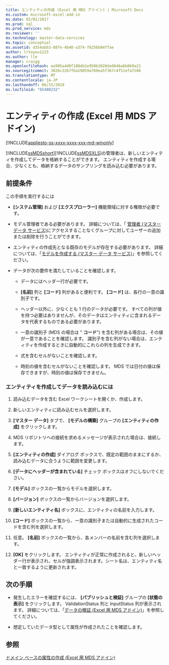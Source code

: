 ```yaml
---
title: エンティティの作成 (Excel 用 MDS アドイン) | Microsoft Docs
ms.custom: microsoft-excel-add-in
ms.date: 03/01/2017
ms.prod: sql
ms.prod_service: mds
ms.reviewer: ''
ms.technology: master-data-services
ms.topic: conceptual
ms.assetid: d354abb3-88fe-4b40-a374-f6256b84ffae
author: lrtoyou1223
ms.author: lle
manager: craigg
ms.openlocfilehash: ea995a4d0f188db2e958b3020da9646a6b069a21
ms.sourcegitcommit: 3026c22b7fba19059a769ea5f367c4f51efaf286
ms.translationtype: MT
ms.contentlocale: ja-JP
ms.lasthandoff: 06/15/2019
ms.locfileid: "65488232"
---
```

# <a name="create-an-entity-mds-add-in-for-excel"></a>エンティティの作成 (Excel 用 MDS アドイン)

[!INCLUDE[appliesto-ss-xxxx-xxxx-xxx-md-winonly](../../includes/appliesto-ss-xxxx-xxxx-xxx-md-winonly.md)]

  [!INCLUDE[ssMDSshort](../../includes/ssmdsshort-md.md)][!INCLUDE[ssMDSXLS](../../includes/ssmdsxls-md.md)]の管理者は、新しいエンティティを作成してデータを格納することができます。 エンティティを作成する場合、少なくとも、格納するデータのサンプリングを読み込む必要があります。  
  
## <a name="prerequisites"></a>前提条件  
 この手順を実行するには  
  
-   **[システム管理]** および **[エクスプローラー]** 機能領域に対する権限が必要です。  
  
-   モデル管理者である必要があります。 詳細については、「 [管理者 &#40;マスター データ サービス&#41;](../../master-data-services/administrators-master-data-services.md)にアクセスすることなくグループに対してユーザーの追加または削除を行うことができます。  
  
-   エンティティの作成先となる既存のモデルが存在する必要があります。 詳細については、「[モデルを作成する (マスター データ サービス)](../../master-data-services/create-a-model-master-data-services.md)」を参照してください。  
  
-   データが次の要件を満たしていることを確認します。  
  
    -   データにはヘッダー行が必要です。  
  
    -   **[名前]** 列と **[コード]** 列があると便利です。 **[コード]** は、各行の一意の識別子です。  
  
    -   ヘッダー以外に、少なくとも 1 行のデータが必要です。 すべての列が値を持つ必要はありませんが、そのデータはエンティティに含まれるデータを代表するものである必要があります。  
  
    -   一意の識別子 (MDS の場合は " **コード**") を含む列がある場合は、その値が一意であることを確認します。 識別子を含む列がない場合は、エンティティを作成するときに自動的にこれらの列を生成できます。  
  
    -   式を含むセルがないことを確認します。  
  
    -   時刻の値を含むセルがないことを確認します。 MDS では日付の値は保存できますが、時刻の値は保存できません。  
  
### <a name="to-create-an-entity-and-load-data"></a>エンティティを作成してデータを読み込むには  
  
1.  読み込むデータを含む Excel ワークシートを開くか、作成します。  
  
2.  新しいエンティティに読み込むセルを選択します。  
  
3.  **[マスター データ]** タブで、 **[モデルの構築]** グループの **[エンティティの作成]** をクリックします。  
  
4.  MDS リポジトリへの接続を求めるメッセージが表示された場合は、接続します。  
  
5.  **[エンティティの作成]** ダイアログ ボックスで、既定の範囲のままにするか、読み込むデータに合うように範囲を変更します。  
  
6.  **[データにヘッダーが含まれている]** チェック ボックスはオフにしないでください。  
  
7.  **[モデル]** ボックスの一覧からモデルを選択します。  
  
8.  **[バージョン]** ボックスの一覧からバージョンを選択します。  
  
9. **[新しいエンティティ名]** ボックスに、エンティティの名前を入力します。  
  
10. **[コード]** ボックスの一覧から、一意の識別子または自動的に生成されたコードを含む列を選択します。  
  
11. 任意。 **[名前]** ボックスの一覧から、各メンバーの名前を含む列を選択します。  
  
12. **[OK]** をクリックします。 エンティティが正常に作成されると、新しいヘッダー行が表示され、セルが強調表示されます。シート名は、エンティティ名と一致するように更新されます。  
  
## <a name="next-steps"></a>次の手順  
  
-   発生したエラーを確認するには、 **[パブリッシュと検証]** グループの **[状態の表示]** をクリックします。 ValidationStatus 列と InputStatus 列が表示されます。 詳細については、「[データの検証 (Excel 用 MDS アドイン)](../../master-data-services/microsoft-excel-add-in/validating-data-mds-add-in-for-excel.md)」を参照してください。  
  
-   想定していたデータ型として属性が作成されたことを確認します。  
  
## <a name="see-also"></a>参照  
 [ドメイン ベースの属性の作成 (Excel 用 MDS アドイン)](../../master-data-services/microsoft-excel-add-in/create-a-domain-based-attribute-mds-add-in-for-excel.md)  
  
  
